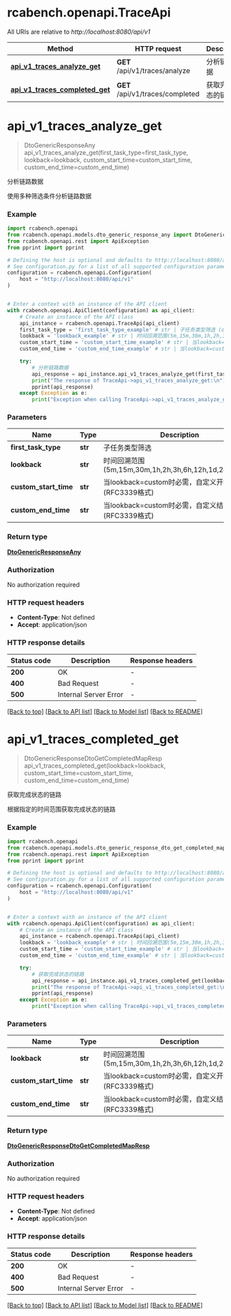 # rcabench.openapi.TraceApi

All URIs are relative to *http://localhost:8080/api/v1*

Method | HTTP request | Description
------------- | ------------- | -------------
[**api_v1_traces_analyze_get**](TraceApi.md#api_v1_traces_analyze_get) | **GET** /api/v1/traces/analyze | 分析链路数据
[**api_v1_traces_completed_get**](TraceApi.md#api_v1_traces_completed_get) | **GET** /api/v1/traces/completed | 获取完成状态的链路


# **api_v1_traces_analyze_get**
> DtoGenericResponseAny api_v1_traces_analyze_get(first_task_type=first_task_type, lookback=lookback, custom_start_time=custom_start_time, custom_end_time=custom_end_time)

分析链路数据

使用多种筛选条件分析链路数据

### Example


```python
import rcabench.openapi
from rcabench.openapi.models.dto_generic_response_any import DtoGenericResponseAny
from rcabench.openapi.rest import ApiException
from pprint import pprint

# Defining the host is optional and defaults to http://localhost:8080/api/v1
# See configuration.py for a list of all supported configuration parameters.
configuration = rcabench.openapi.Configuration(
    host = "http://localhost:8080/api/v1"
)


# Enter a context with an instance of the API client
with rcabench.openapi.ApiClient(configuration) as api_client:
    # Create an instance of the API class
    api_instance = rcabench.openapi.TraceApi(api_client)
    first_task_type = 'first_task_type_example' # str | 子任务类型筛选 (optional)
    lookback = 'lookback_example' # str | 时间回溯范围(5m,15m,30m,1h,2h,3h,6h,12h,1d,2d,custom) (optional)
    custom_start_time = 'custom_start_time_example' # str | 当lookback=custom时必需，自定义开始时间(RFC3339格式) (optional)
    custom_end_time = 'custom_end_time_example' # str | 当lookback=custom时必需，自定义结束时间(RFC3339格式) (optional)

    try:
        # 分析链路数据
        api_response = api_instance.api_v1_traces_analyze_get(first_task_type=first_task_type, lookback=lookback, custom_start_time=custom_start_time, custom_end_time=custom_end_time)
        print("The response of TraceApi->api_v1_traces_analyze_get:\n")
        pprint(api_response)
    except Exception as e:
        print("Exception when calling TraceApi->api_v1_traces_analyze_get: %s\n" % e)
```



### Parameters


Name | Type | Description  | Notes
------------- | ------------- | ------------- | -------------
 **first_task_type** | **str**| 子任务类型筛选 | [optional] 
 **lookback** | **str**| 时间回溯范围(5m,15m,30m,1h,2h,3h,6h,12h,1d,2d,custom) | [optional] 
 **custom_start_time** | **str**| 当lookback&#x3D;custom时必需，自定义开始时间(RFC3339格式) | [optional] 
 **custom_end_time** | **str**| 当lookback&#x3D;custom时必需，自定义结束时间(RFC3339格式) | [optional] 

### Return type

[**DtoGenericResponseAny**](DtoGenericResponseAny.md)

### Authorization

No authorization required

### HTTP request headers

 - **Content-Type**: Not defined
 - **Accept**: application/json

### HTTP response details

| Status code | Description | Response headers |
|-------------|-------------|------------------|
**200** | OK |  -  |
**400** | Bad Request |  -  |
**500** | Internal Server Error |  -  |

[[Back to top]](#) [[Back to API list]](../README.md#documentation-for-api-endpoints) [[Back to Model list]](../README.md#documentation-for-models) [[Back to README]](../README.md)

# **api_v1_traces_completed_get**
> DtoGenericResponseDtoGetCompletedMapResp api_v1_traces_completed_get(lookback=lookback, custom_start_time=custom_start_time, custom_end_time=custom_end_time)

获取完成状态的链路

根据指定的时间范围获取完成状态的链路

### Example


```python
import rcabench.openapi
from rcabench.openapi.models.dto_generic_response_dto_get_completed_map_resp import DtoGenericResponseDtoGetCompletedMapResp
from rcabench.openapi.rest import ApiException
from pprint import pprint

# Defining the host is optional and defaults to http://localhost:8080/api/v1
# See configuration.py for a list of all supported configuration parameters.
configuration = rcabench.openapi.Configuration(
    host = "http://localhost:8080/api/v1"
)


# Enter a context with an instance of the API client
with rcabench.openapi.ApiClient(configuration) as api_client:
    # Create an instance of the API class
    api_instance = rcabench.openapi.TraceApi(api_client)
    lookback = 'lookback_example' # str | 时间回溯范围(5m,15m,30m,1h,2h,3h,6h,12h,1d,2d,custom) (optional)
    custom_start_time = 'custom_start_time_example' # str | 当lookback=custom时必需，自定义开始时间(RFC3339格式) (optional)
    custom_end_time = 'custom_end_time_example' # str | 当lookback=custom时必需，自定义结束时间(RFC3339格式) (optional)

    try:
        # 获取完成状态的链路
        api_response = api_instance.api_v1_traces_completed_get(lookback=lookback, custom_start_time=custom_start_time, custom_end_time=custom_end_time)
        print("The response of TraceApi->api_v1_traces_completed_get:\n")
        pprint(api_response)
    except Exception as e:
        print("Exception when calling TraceApi->api_v1_traces_completed_get: %s\n" % e)
```



### Parameters


Name | Type | Description  | Notes
------------- | ------------- | ------------- | -------------
 **lookback** | **str**| 时间回溯范围(5m,15m,30m,1h,2h,3h,6h,12h,1d,2d,custom) | [optional] 
 **custom_start_time** | **str**| 当lookback&#x3D;custom时必需，自定义开始时间(RFC3339格式) | [optional] 
 **custom_end_time** | **str**| 当lookback&#x3D;custom时必需，自定义结束时间(RFC3339格式) | [optional] 

### Return type

[**DtoGenericResponseDtoGetCompletedMapResp**](DtoGenericResponseDtoGetCompletedMapResp.md)

### Authorization

No authorization required

### HTTP request headers

 - **Content-Type**: Not defined
 - **Accept**: application/json

### HTTP response details

| Status code | Description | Response headers |
|-------------|-------------|------------------|
**200** | OK |  -  |
**400** | Bad Request |  -  |
**500** | Internal Server Error |  -  |

[[Back to top]](#) [[Back to API list]](../README.md#documentation-for-api-endpoints) [[Back to Model list]](../README.md#documentation-for-models) [[Back to README]](../README.md)

